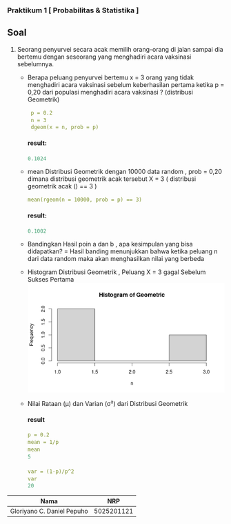 ### Praktikum 1 [ Probabilitas & Statistika ]





## Soal
1. Seorang penyurvei secara acak memilih orang-orang di jalan sampai dia bertemu dengan
   seseorang yang menghadiri acara vaksinasi sebelumnya.
   
    - Berapa peluang penyurvei bertemu x = 3 orang yang tidak menghadiri acara vaksinasi
      sebelum keberhasilan pertama ketika p = 0,20 dari populasi menghadiri acara vaksinasi ?
      (distribusi Geometrik)
       
       ```yml
        p = 0.2
        n = 3
        dgeom(x = n, prob = p)
       ```
       #### result:
       ```yml
       0.1024
       ```
    - mean Distribusi Geometrik dengan 10000 data random , prob = 0,20 dimana distribusi
      geometrik acak tersebut X = 3 ( distribusi geometrik acak () == 3 )
      
      ```yml
      mean(rgeom(n = 10000, prob = p) == 3)
      ```
      
      #### result:
      ```yml
      0.1002
      ```
    - Bandingkan Hasil poin a dan b , apa kesimpulan yang bisa didapatkan? =
      Hasil banding menunjukkan bahwa ketika peluang n dari data random maka akan menghasilkan nilai yang berbeda
      
      
    - Histogram Distribusi Geometrik , Peluang X = 3 gagal Sebelum Sukses Pertama
    ![](https://github.com/danielcristho/P1_Probstat_B_5025201121/blob/main/soal1-e.png)
    
    - Nilai Rataan (μ) dan Varian (σ²) dari Distribusi Geometrik
    
      #### result
       ```yml
       p = 0.2
       mean = 1/p
       mean
       5

       var = (1-p)/p^2
       var
       20
       ```

    
    
    
    
    
    
    



















| Nama                      | NRP           |
|---------------------------|---------------|
|Gloriyano C. Daniel Pepuho |5025201121     |
